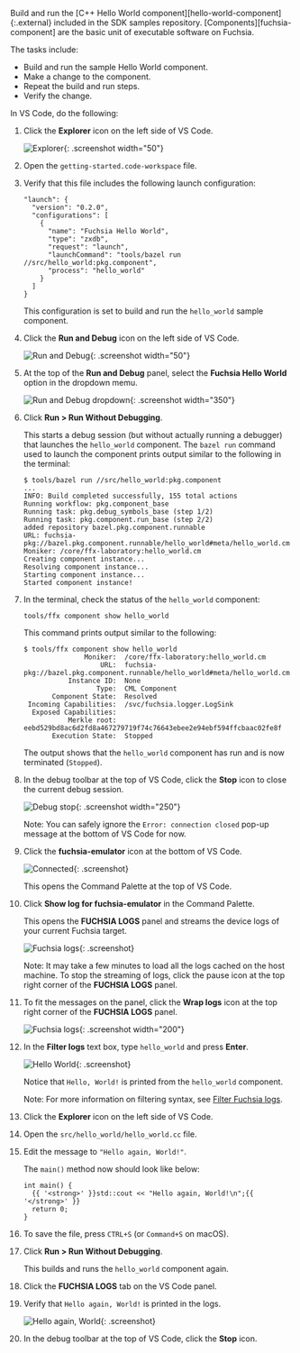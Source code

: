 Build and run the [C++ Hello World component][hello-world-component]{:.external}
included in the SDK samples repository. [Components][fuchsia-component] are the
basic unit of executable software on Fuchsia.

The tasks include:

- Build and run the sample Hello World component.
- Make a change to the component.
- Repeat the build and run steps.
- Verify the change.

In VS Code, do the following:

1. Click the **Explorer** icon on the left side of VS Code.

   ![Explorer](images/get-started-vscode-explorer-icon.png "The Explorer icon in VS Code"){: .screenshot width="50"}

1. Open the `getting-started.code-workspace` file.

1. Verify that this file includes the following launch configuration:

   ```none {:.devsite-disable-click-to-copy}
   "launch": {
     "version": "0.2.0",
     "configurations": [
       {
         "name": "Fuchsia Hello World",
         "type": "zxdb",
         "request": "launch",
         "launchCommand": "tools/bazel run //src/hello_world:pkg.component",
         "process": "hello_world"
       }
     ]
   }
   ```

   This configuration is set to build and run the `hello_world` sample
   component.

1. Click the **Run and Debug** icon on the left side of VS Code.

   ![Run and Debug](images/get-started-vscode-run-and-debug-icon-01.png "The Run and Debug icon in VS Code"){: .screenshot width="50"}

1. At the top of the **Run and Debug** panel, select the **Fuchsia Hello World**
   option in the dropdown memu.

   ![Run and Debug dropdown](images/get-started-vscode-run-and-debug-dropdown.png "The dropdown menu in the Run and Drop panel of VS Code"){: .screenshot width="350"}

1. Click **Run > Run Without Debugging**.

   This starts a debug session (but without actually running a debugger)
   that launches the `hello_world` component. The `bazel run` command used to
   launch the component prints output similar to the following in the terminal:

   ```none {:.devsite-disable-click-to-copy}
   $ tools/bazel run //src/hello_world:pkg.component
   ...
   INFO: Build completed successfully, 155 total actions
   Running workflow: pkg.component_base
   Running task: pkg.debug_symbols_base (step 1/2)
   Running task: pkg.component.run_base (step 2/2)
   added repository bazel.pkg.component.runnable
   URL: fuchsia-pkg://bazel.pkg.component.runnable/hello_world#meta/hello_world.cm
   Moniker: /core/ffx-laboratory:hello_world.cm
   Creating component instance...
   Resolving component instance...
   Starting component instance...
   Started component instance!
   ```

1. In the terminal, check the status of the `hello_world` component:

   ```posix-terminal
   tools/ffx component show hello_world
   ```

   This command prints output similar to the following:

   ```none {:.devsite-disable-click-to-copy}
   $ tools/ffx component show hello_world
                  Moniker:  /core/ffx-laboratory:hello_world.cm
                      URL:  fuchsia-pkg://bazel.pkg.component.runnable/hello_world#meta/hello_world.cm
              Instance ID:  None
                     Type:  CML Component
          Component State:  Resolved
    Incoming Capabilities:  /svc/fuchsia.logger.LogSink
     Exposed Capabilities:
              Merkle root:  eebd529bd8ac6d2fd8a467279719f74c76643ebee2e94ebf594ffcbaac02fe8f
          Execution State:  Stopped
   ```

   The output shows that the `hello_world` component has run and is now
   terminated (`Stopped`).

1. In the debug toolbar at the top of VS Code, click the **Stop** icon
   to close the current debug session.

   ![Debug stop](images/get-started-vscode-debug-stop-icon.png "The Stop icon in VS Code"){: .screenshot width="250"}

   Note: You can safely ignore the `Error: connection closed` pop-up message
   at the bottom of VS Code for now.

1. Click the **fuchsia-emulator** icon at the bottom of VS Code.

   ![Connected](images/get-started-vscode-connected-to-fuchsia-emulator.png "The fuchsia-emualtor icon at the bottom of VS Code"){: .screenshot}

   This opens the Command Palette at the top of VS Code.

1. Click **Show log for fuchsia-emulator** in the Command Palette.

   This opens the **FUCHSIA LOGS** panel and streams the device logs of
   your current Fuchsia target.

   ![Fuchsia logs](images/get-started-vscode-fuchsia-logs-panel.png "The Fuchsia logs panel in VS Code"){: .screenshot}

   Note: It may take a few minutes to load all the logs cached on the host
   machine. To stop the streaming of logs, click the
   <span class="material-icons">pause</span> icon at the top right corner of
   the **FUCHSIA LOGS** panel.

1. To fit the messages on the panel, click the **Wrap logs** icon
   at the top right corner of the **FUCHSIA LOGS** panel.

   ![Fuchsia logs](images/get-started-vscode-wrap-logs-icon.png "The Wrap logs icon in VS Code"){: .screenshot width="200"}

1. In the **Filter logs** text box, type `hello_world` and
   press **Enter**.

   ![Hello World](images/get-started-vscode-hello-world.png "Hello, World! shown in the Fuchsia logs panel of VS Code"){: .screenshot}

   Notice that `Hello, World!` is printed from the `hello_world` component.

   Note: For more information on filtering syntax, see
   [Filter Fuchsia logs][filter-vscode-logs].

1. Click the **Explorer** icon on the left side of VS Code.

1. Open the `src/hello_world/hello_world.cc` file.

1. Edit the message to `"Hello again, World!"`.

   The `main()` method now should look like below:

   ```none {:.devsite-disable-click-to-copy}
   int main() {
     {{ '<strong>' }}std::cout << "Hello again, World!\n";{{ '</strong>' }}
     return 0;
   }
   ```

1. To save the file, press `CTRL+S` (or `Command+S` on macOS).

1. Click **Run > Run Without Debugging**.

   This builds and runs the `hello_world` component again.

1. Click the **FUCHSIA LOGS** tab on the VS Code panel.

1. Verify that `Hello again, World!` is printed in the logs.

   ![Hello again, World](images/get-started-vscode-hello-again-world.png "Hello again, World! shown in the Fuchsia logs panel of VS Code"){: .screenshot}

1. In the debug toolbar at the top of VS Code, click the **Stop** icon.

<!-- Reference links -->

[filter-vscode-logs]: /docs/reference/tools/editors/vscode/fuchsia-ext-using.md#filter_fuchsia_logs
